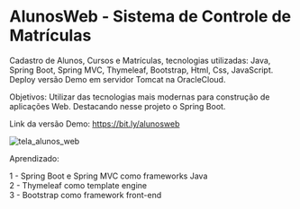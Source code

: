 # AlunosWeb - Sistema de Controle de Matrículas 

Cadastro de Alunos, Cursos e Matrículas, tecnologias utilizadas: Java, Spring Boot, Spring MVC, Thymeleaf, Bootstrap, Html, Css, JavaScript.
Deploy versão Demo em servidor Tomcat na OracleCloud.

Objetivos: Utilizar das tecnologias mais modernas para construção de aplicações Web. Destacando nesse projeto o Spring Boot.

Link da versão Demo: https://bit.ly/alunosweb


![tela_alunos_web](https://user-images.githubusercontent.com/95452249/195755748-464ec7ef-7d61-45b3-8f1f-0e26abfaeda2.png)

Aprendizado:

1 - Spring Boot e Spring MVC como frameworks Java  
2 - Thymeleaf como template engine  
3 - Bootstrap como framework front-end
